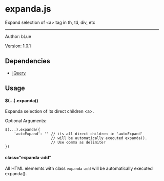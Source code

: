 # expanda.js

Expand selection of \<a> tag in th, td, div, etc

------

Author: bLue

Version: 1.0.1

## Dependencies

- [jQuery](https://jquery.com)

## Usage

#### $(...).expanda()

Expanda selection of its direct children \<a>.

Optional Arguments:

``` 
$(...).expanda({
    'autoExpand': '' // its all direct children in 'autoExpand'
                     // will be automatically executed expanda().
                     // Use comma as delimiter
})
```

#### class="expanda-add"

All HTML elememts with class `expanda-add` will be automatically executed expanda().

	